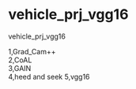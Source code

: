 # vehicle_prj_vgg16
vehicle_prj_vgg16  


1,Grad_Cam++    
2,CoAL    
3,GAIN   
4,heed and seek
5,vgg16
